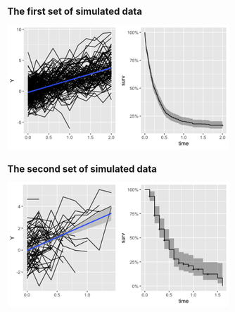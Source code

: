 ## The first set of simulated data 
![](Figures/sim1.png)

## The second set of simulated data 
![](Figures/sim2.png)
